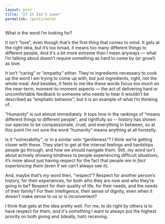 ```yaml
---
layout: post
title: "If It Isn't Love"
permalink: /posts/word/
---
```


What is the word I’m looking for?

It isn’t “love”, even though that’s the first thing that comes to mind. It gets at the right idea, but it’s too broad, it means too many different things to different people. And it's a bit more extreme than I mean anyways — what I’m talking about doesn’t require something as hard to come by (or grow!) as love.

It isn’t “caring” or “empathy” either. They’re ingredients necessary to cook up the word I am trying to come up with, but just ingredients, right, not the whole meal. And besides, it feels to me like these words focus too much on the near-term, moment-to-moment aspects — the act of delivering hard or uncomfortable feedback to someone who needs to hear it wouldn’t be described as “emphatic behavior”, but it is an example of what I’m thinking of.

“Humanity” is out almost immediately. It tops love in the rankings of “means different things to different people", and rightfully so -- history has shown our species to be compassionate, cruel, and everything in between, so at this point I’m not sure the word “humanity” means anything at all honestly.

Is it “vulnerability”, or in a similar vein “gentleness”? I think we’re getting closer with these. They start to get at the internal feelings and hardships people go through, and how we should navigate them. Still, my word isn't about actively showing kindness to people experiencing difficult situations, it’s more about just having respect for the fact that people _are in fact experiencing them_ (even if we can’t always see it).

And, maybe that’s my word then, “respect”? Respect for another person’s history, for their experiences, for both who they are now and who they’re going to be? Respect for their quality of life, for their needs, and the needs of their family? For their intelligence, their sense of dignity, even when it doesn’t make sense to us or is inconvenient?

I think that gets at the idea pretty well. For me, to do right by others is to have respect for them, and it's something I want to always put the highest priority on both giving and (ideally, hah) receiving.
